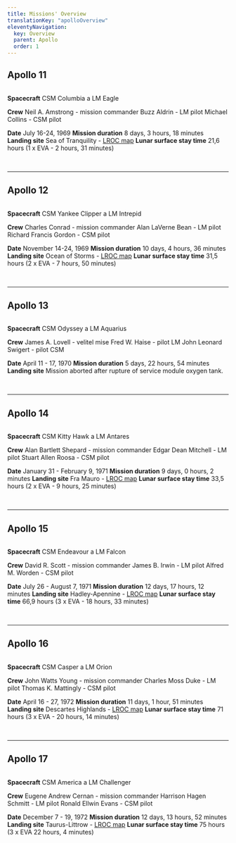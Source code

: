```yaml
---
title: Missions' Overview
translationKey: "apolloOverview"
eleventyNavigation:
  key: Overview
  parent: Apollo
  order: 1
---
```


<h2>Apollo 11</h2>

<div class="double">
<div class="left">

<div class="pswp-gallery" id="my-gallery">
<a href="/assets/img/apollo/insignias/Apollo_11_insignia.png" 
    data-pswp-width="761" 
    data-pswp-height="768" 
    target="_blank">
    <img src="/assets/img/apollo/insignias/thumbnails/Apollo_11_insignia.png" alt="" />
</a>
</div>

</div>
<div class="right">

__Spacecraft__ 
CSM Columbia a LM Eagle

__Crew__
Neil A. Amstrong - mission commander
Buzz Aldrin - LM pilot
Michael Collins - CSM pilot

__Date__ 
July 16-24, 1969
__Mission duration__ 
8 days, 3 hours, 18 minutes
__Landing site__ 
Sea of Tranquility - [LROC map](https://bit.ly/3Tf8u8a)
__Lunar surface stay time__ 
21,6 hours (1 x EVA - 2 hours, 31 minutes)

</div>
</div>
<br>
<hr>
<h2 id="2">Apollo 12</h2>

<div class="double">
<div class="left">

<div class="pswp-gallery" id="my-gallery">
<a href="/assets/img/apollo/insignias/Apollo_12_insignia.png" 
    data-pswp-width="768" 
    data-pswp-height="768" 
    target="_blank">
    <img src="/assets/img/apollo/insignias/thumbnails/Apollo_12_insignia.png" alt="" />
</a>
</div>

</div>
<div class="right">

__Spacecraft__ 
CSM Yankee Clipper a LM Intrepid

__Crew__ 
Charles Conrad - mission commander
Alan LaVerne Bean - LM pilot
Richard Francis Gordon - CSM pilot

__Date__ 
November 14-24, 1969
__Mission duration__ 
10 days, 4 hours, 36 minutes
__Landing site__ 
Ocean of Storms - [LROC map](https://bit.ly/3v0GlZf) 
__Lunar surface stay time__ 
31,5 hours (2 x EVA - 7 hours, 50 minutes)

</div>
</div>
<br>
<hr>
<h2 id="2">Apollo 13</h2>

<div class="double">
<div class="left">

<div class="pswp-gallery" id="my-gallery">
<a href="/assets/img/apollo/insignias/Apollo_13_insignia.png" 
    data-pswp-width="767" 
    data-pswp-height="768" 
    target="_blank">
    <img src="/assets/img/apollo/insignias/thumbnails/Apollo_13_insignia.png" alt="" />
</a>
</div>

</div>
<div class="right">

__Spacecraft__ 
CSM Odyssey a LM Aquarius

__Crew__ 
James A. Lovell - velitel mise
Fred W. Haise - pilot LM 
John Leonard Swigert - pilot CSM

__Date__ 
April 11 - 17, 1970
__Mission duration__ 
5 days, 22 hours, 54 minutes
__Landing site__ 
Mission aborted after rupture of service module oxygen tank. 

</div>
</div>
<br>
<hr>
<h2>Apollo 14</h2>

<div class="double">
<div class="left">

<div class="pswp-gallery" id="my-gallery">
<a href="/assets/img/apollo/insignias/Apollo_14_insignia.png" 
    data-pswp-width="882" 
    data-pswp-height="768" 
    target="_blank">
    <img src="/assets/img/apollo/insignias/thumbnails/Apollo_14_insignia.png" alt="" />
</a>
</div>

</div>
<div class="right">

__Spacecraft__ 
CSM Kitty Hawk a LM Antares

__Crew__
Alan Bartlett Shepard - mission commander
Edgar Dean Mitchell - LM pilot
Stuart Allen Roosa - CSM pilot

__Date__ 
January 31 - February 9, 1971
__Mission duration__ 
9 days, 0 hours, 2 minutes
__Landing site__ 
Fra Mauro - [LROC map](https://bit.ly/3wxU0Yh)
__Lunar surface stay time__ 
33,5 hours (2 x EVA - 9 hours, 25 minutes)

</div>
</div>
<br>
<hr>
<h2>Apollo 15</h2>

<div class="double">
<div class="left">

<div class="pswp-gallery" id="my-gallery">
<a href="/assets/img/apollo/insignias/Apollo_15_insignia.png" 
    data-pswp-width="767" 
    data-pswp-height="768" 
    target="_blank">
    <img src="/assets/img/apollo/insignias/thumbnails/Apollo_15_insignia.png" alt="" />
</a>
</div>

</div>
<div class="right">

__Spacecraft__ 
CSM Endeavour a LM Falcon

__Crew__
David R. Scott - mission commander
James B. Irwin - LM pilot
Alfred M. Worden - CSM pilot

__Date__ 
July 26 - August 7, 1971
__Mission duration__ 
12 days, 17 hours, 12 minutes
__Landing site__ 
Hadley-Apennine - [LROC map](https://bit.ly/49EaeOb) 
__Lunar surface stay time__ 
66,9 hours (3 x EVA - 18 hours, 33 minutes)

</div>
</div>
<br>
<hr>
<h2>Apollo 16</h2>

<div class="double">
<div class="left">

<div class="pswp-gallery" id="my-gallery">
<a href="/assets/img/apollo/insignias/Apollo_16_insignia.png" 
    data-pswp-width="773" 
    data-pswp-height="768" 
    target="_blank">
    <img src="/assets/img/apollo/insignias/thumbnails/Apollo_16_insignia.png" alt="" />
</a>
</div>

</div>
<div class="right">

__Spacecraft__ 
CSM Casper a LM Orion

__Crew__ 
John Watts Young - mission commander
Charles Moss Duke - LM pilot
Thomas K. Mattingly - CSM pilot

__Date__ 
April 16 - 27, 1972
__Mission duration__ 
11 days, 1 hour, 51 minutes
__Landing site__ 
Descartes Highlands - [LROC map](https://bit.ly/3P1yWjj)
__Lunar surface stay time__ 
71 hours (3 x EVA - 20 hours, 14 minutes)

</div>
</div>
<br>
<hr>
<h2>Apollo 17</h2>

<div class="double">
<div class="left">

<div class="pswp-gallery" id="my-gallery">
<a href="/assets/img/apollo/insignias/Apollo_17_insignia.png" 
    data-pswp-width="768" 
    data-pswp-height="768" 
    target="_blank">
    <img src="/assets/img/apollo/insignias/thumbnails/Apollo_17_insignia.png" alt="" />
</a>
</div>

</div>
<div class="right">

__Spacecraft__ 
CSM America a LM Challenger

__Crew__
Eugene Andrew Cernan - mission commander
Harrison Hagen Schmitt - LM pilot
Ronald Ellwin Evans - CSM pilot

__Date__ 
December 7 - 19, 1972
__Mission duration__ 
12 days, 13 hours, 52 minutes
__Landing site__ 
Taurus-Littrow - [LROC map](https://bit.ly/3TeqC25)
__Lunar surface stay time__ 
75 hours (3 x EVA 22 hours, 4 minutes)

</div>
</div>
<br>
<br>
